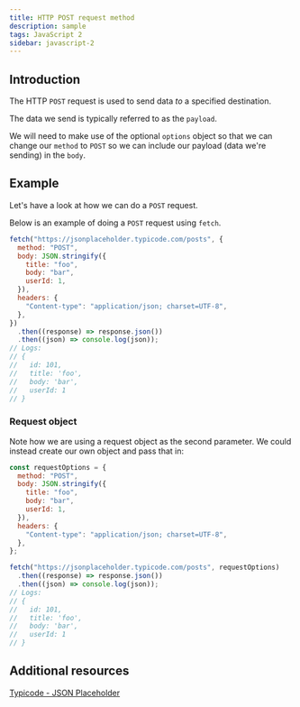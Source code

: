 ```yaml
---
title: HTTP POST request method
description: sample
tags: JavaScript 2
sidebar: javascript-2
---
```


## Introduction

The HTTP `POST` request is used to send data _to_ a specified destination.

The data we send is typically referred to as the `payload`.

We will need to make use of the optional `options` object so that we can change our `method` to `POST` so we can include our payload (data we're sending) in the `body`.

## Example

Let's have a look at how we can do a `POST` request.

Below is an example of doing a `POST` request using `fetch`.

```js
fetch("https://jsonplaceholder.typicode.com/posts", {
  method: "POST",
  body: JSON.stringify({
    title: "foo",
    body: "bar",
    userId: 1,
  }),
  headers: {
    "Content-type": "application/json; charset=UTF-8",
  },
})
  .then((response) => response.json())
  .then((json) => console.log(json));
// Logs:
// {
//   id: 101,
//   title: 'foo',
//   body: 'bar',
//   userId: 1
// }
```

### Request object

Note how we are using a request object as the second parameter. We could instead create our own object and pass that in:

```js
const requestOptions = {
  method: "POST",
  body: JSON.stringify({
    title: "foo",
    body: "bar",
    userId: 1,
  }),
  headers: {
    "Content-type": "application/json; charset=UTF-8",
  },
};

fetch("https://jsonplaceholder.typicode.com/posts", requestOptions)
  .then((response) => response.json())
  .then((json) => console.log(json));
// Logs:
// {
//   id: 101,
//   title: 'foo',
//   body: 'bar',
//   userId: 1
// }
```

## Additional resources

[Typicode - JSON Placeholder](https://jsonplaceholder.typicode.com/guide/)
